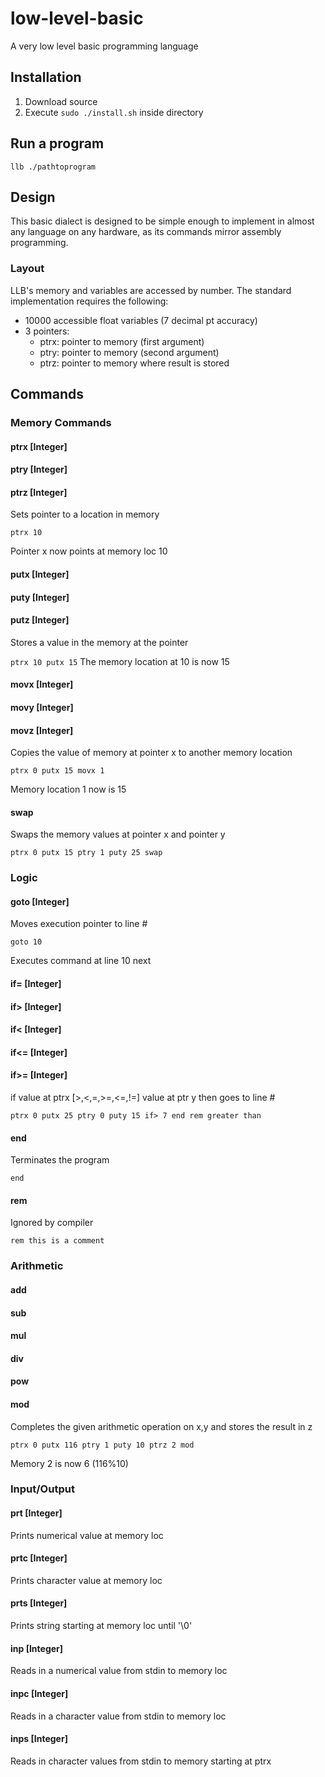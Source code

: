  # low-level-basic
A very low level basic programming language

## Installation
1. Download source
2. Execute `sudo ./install.sh` inside directory

## Run a program
`llb ./pathtoprogram`

## Design

This basic dialect is designed to be simple enough to implement in almost any language on any hardware, as its commands mirror assembly programming.

### Layout

LLB's memory and variables are accessed by number. The standard implementation requires the following:
- 10000 accessible float variables (7 decimal pt accuracy)
- 3 pointers:
  - ptrx: pointer to memory (first argument)
  - ptry: pointer to memory (second argument)
  - ptrz: pointer to memory where result is stored


## Commands

### Memory Commands

#### ptrx [Integer]
#### ptry [Integer]
#### ptrz [Integer]
Sets pointer to a location in memory

`ptrx 10`

Pointer x now points at memory loc 10

#### putx [Integer]
#### puty [Integer]
#### putz [Integer]
Stores a value in the memory at the pointer

`
ptrx 10
putx 15
`
The memory location at 10 is now 15

#### movx [Integer]
#### movy [Integer]
#### movz [Integer]
Copies the value of memory at pointer x to another memory location

`
ptrx 0
putx 15
movx 1
`

Memory location 1 now is 15
#### swap
Swaps the memory values at pointer x and pointer y

`
ptrx 0
putx 15
ptry 1
puty 25
swap
`


### Logic

#### goto [Integer]
Moves execution pointer to line #

`goto 10`

Executes command at line 10 next
#### if= [Integer]
#### if> [Integer]
#### if< [Integer]
#### if<= [Integer]
#### if>= [Integer]
if value at ptrx [>,<,=,>=,<=,!=] value at ptr y then goes to line #

`
ptrx 0
putx 25
ptry 0
puty 15
if> 7
end
rem greater than
`

#### end
Terminates the program

`end`
#### rem
Ignored by compiler

`rem this is a comment`

### Arithmetic

#### add
#### sub
#### mul
#### div
#### pow
#### mod
Completes the given arithmetic operation on x,y and stores the result in z

`
ptrx 0
putx 116
ptry 1
puty 10
ptrz 2
mod
`

Memory 2 is now 6 (116%10)


### Input/Output

#### prt [Integer]
Prints numerical value at memory loc
#### prtc [Integer]
Prints character value at memory loc
#### prts [Integer]
Prints string starting at memory loc until '\0'
#### inp [Integer]
Reads in a numerical value from stdin to memory loc
#### inpc [Integer]
Reads in a character value from stdin to memory loc
#### inps [Integer]
Reads in character values from stdin to memory starting at ptrx
